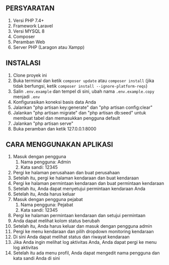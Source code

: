 ## PERSYARATAN
1. Versi PHP 7.4+
2. Framework Laravel
3. Versi MYSQL 8
4. Composer
5. Peramban Web
6. Server PHP (Laragon atau Xampp)

## INSTALASI
1. Clone proyek ini
2. Buka terminal dan ketik `composer update` atau `composer install` (jika tidak berfungsi, ketik `composer install --ignore-platform-reqs`)
3. Salin `.env.example` dan tempel di sini, ubah nama `.env.example.copy` menjadi `.env`
4. Konfigurasikan koneksi basis data Anda
5. Jalankan "php artisan key:generate" dan "php artisan config:clear"
6. Jalankan "php artisan migrate" dan "php artisan db:seed" untuk membuat tabel dan memasukkan pengguna default
7. Jalankan "php artisan serve"
8. Buka peramban dan ketik 127.0.0.1:8000

## CARA MENGGUNAKAN APLIKASI
1. Masuk dengan pengguna
   1. Nama pengguna: Admin
   2. Kata sandi: 12345
2. Pergi ke halaman perusahaan dan buat perusahaan
3. Setelah itu, pergi ke halaman kendaraan dan buat kendaraan
4. Pergi ke halaman permintaan kendaraan dan buat permintaan kendaraan
5. Setelah itu, Anda dapat menyetujui permintaan kendaraan Anda
6. Setelah itu, Anda harus keluar
7. Masuk dengan pengguna pejabat
   1. Nama pengguna: Pejabat
   2. Kata sandi: 12345
8. Pergi ke halaman permintaan kendaraan dan setujui permintaan
9. Anda dapat melihat kolom status berubah
10. Setelah itu, Anda harus keluar dan masuk dengan pengguna admin
11. Pergi ke menu kendaraan dan pilih dropdown monitoring kendaraan
12. Di sini Anda dapat melihat status dan riwayat kendaraan
13. Jika Anda ingin melihat log aktivitas Anda, Anda dapat pergi ke menu log aktivitas
14. Setelah itu ada menu profil, Anda dapat mengedit nama pengguna dan kata sandi Anda di sini
